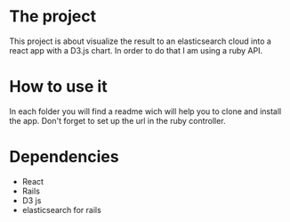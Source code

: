 # The project
This project is about visualize the result to an elasticsearch cloud into a react app with a D3.js chart. In order to do that I am using a ruby API.

# How to use it
In each folder you will find a readme wich will help you to clone and install the app. Don't forget to set up the url in the ruby controller.

# Dependencies
* React
* Rails
* D3 js
* elasticsearch for rails
